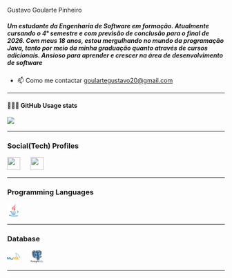 <p>
   Gustavo Goularte Pinheiro
</p> 

 ##### Um estudante da Engenharia de Software em formação. Atualmente cursando o 4° semestre e com previsão de conclusão para o final de 2026. Com meus 18 anos, estou mergulhando no mundo da programação Java, tanto por meio da minha graduação quanto através de cursos adicionais. Ansioso para aprender e crescer na área de desenvolvimento de software

 - 📫 Como me contactar goulartegustavo20@gmail.com
 
 ---


<div>
  <h4>👨🏻‍💻 GitHub Usage stats</h4>
  <img src="https://github-readme-stats.vercel.app/api/top-langs/?username=goularteg&layout=compact" />
</div>

---
 

 ### Social(Tech) Profiles 
 <p align='left'><a href="https://linkedin.com/in/gustavogoulartepinheiro" target="_blank"><img height="30" width="30" src="https://cdn.jsdelivr.net/npm/simple-icons@3.0.1/icons/linkedin.svg" /></a>&nbsp;&nbsp;&nbsp;&nbsp;&nbsp;&nbsp;<a href="https://instagram.com/goularte_gustavoo" target="_blank"><img height="30" width="30" src="https://cdn.jsdelivr.net/npm/simple-icons@3.0.1/icons/instagram.svg" /></a>&nbsp;&nbsp;&nbsp;&nbsp;&nbsp;&nbsp;</p> 

 
 ---


 ### Programming Languages 
 <p align='left'><a><img height="30" width="30" src="https://raw.githubusercontent.com/devicons/devicon/master/icons/java/java-original.svg" /></a>&nbsp;&nbsp;&nbsp;&nbsp;&nbsp;&nbsp;</p>

 ---


 ### Database 
 <p align='left'><a><img height="30" width="30" src="https://raw.githubusercontent.com/devicons/devicon/master/icons/mysql/mysql-original-wordmark.svg" /></a>&nbsp;&nbsp;&nbsp;&nbsp;&nbsp;&nbsp;<a><img height="30" width="30" src="https://raw.githubusercontent.com/devicons/devicon/master/icons/postgresql/postgresql-original-wordmark.svg" /></a>&nbsp;&nbsp;&nbsp;&nbsp;&nbsp;&nbsp;</p>
 
 ---



